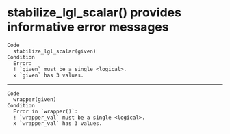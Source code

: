 # stabilize_lgl_scalar() provides informative error messages

    Code
      stabilize_lgl_scalar(given)
    Condition
      Error:
      ! `given` must be a single <logical>.
      x `given` has 3 values.

---

    Code
      wrapper(given)
    Condition
      Error in `wrapper()`:
      ! `wrapper_val` must be a single <logical>.
      x `wrapper_val` has 3 values.

